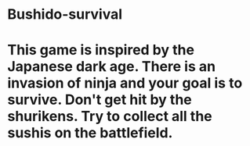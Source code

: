 # Bushido-survival
# This game is inspired by the Japanese dark age. There is an invasion of ninja and your goal is to survive. Don't get hit by the shurikens. Try to collect all the sushis on the battlefield.

